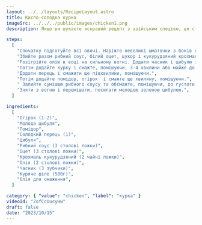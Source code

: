 ```yaml
---
layout: ../../layouts/RecipeLayout.astro
title: Кисло-солодка курка
imageSrc: ../../../public/images/chicken1.png
description: Якщо ви шукаєте яскравий рецепт з азійським спецією, ця страва точно вас вразить. Готувати легко та швидко!

steps:
  [
    "Спочатку підготуйте всі овочі. Наріжте невеликі шматочки з боків огірка, щоб уникнути середньої частини з насінням. Викиньте насіння. Дрібно наріжте бліду частину ріпчастої цибулі, а потім зелені частини наріжте скибочками. Також наріжте всі овочі, що залишилися.",
    "Збийте разом рибний соус, білий оцет, цукор і кукурудзяний крохмаль. Відкладіть на потім.",
    "Розігрійте олію в воці на сильному вогні. Додати часник і цибулю і обсмажити кілька секунд, помішуючи.",
    "Потім додайте курку і смажте, помішуючи, 3-4 хвилини або майже до готовності.",
    "Додати перець і смажити ще півхвилини, помішуючи.",
    "Потім додайте помідор, огірок  і смажте ще хвилину, помішуючи.",
    " Залийте сумішшю рибного соусу та обсмажте, помішуючи, до густоти.",
    "Зняти з вогню і перемішати, посипати молодою зеленою цибулею.",
  ]

ingredients:
  [
    "Огірок (1-2)",
    "Молода цибуля",
    "Помідор",
    "Солодкий перець (1)",
    "Цибуля",
    "Рибний соус (3 столові ложки)",
    "Оцет (3 столові ложки)",
    "Крохмаль кукурудзяний (2 чайні ложки)",
    "Олія (2 столові ложки)",
    "Часник (3 зубчики)",
    "Куряче філе (500г)",
    "Олія для смаження",
  ]

category: { "value": "chicken", "label": "курка" }
videoId: "ZofCcUucyHw"
draft: false
date: "2023/10/15"
---
```

